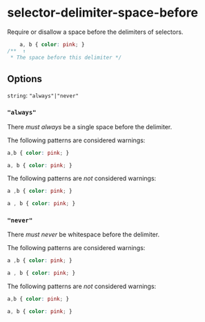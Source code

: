 # selector-delimiter-space-before

Require or disallow a space before the delimiters of selectors.

```css
    a, b { color: pink; }
/**  ↑  
 * The space before this delimiter */
```

## Options

`string`: `"always"|"never"`

### `"always"`

There *must always* be a single space before the delimiter.

The following patterns are considered warnings:

```css
a,b { color: pink; }
```

```css
a, b { color: pink; }
```

The following patterns are *not* considered warnings:

```css
a ,b { color: pink; }
```

```css
a , b { color: pink; }
```

### `"never"`

There *must never* be whitespace before the delimiter.

The following patterns are considered warnings:

```css
a ,b { color: pink; }
```

```css
a , b { color: pink; }
```

The following patterns are *not* considered warnings:

```css
a,b { color: pink; }
```

```css
a, b { color: pink; }
```
